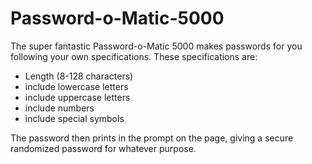 # Password-o-Matic-5000
The super fantastic Password-o-Matic 5000 makes passwords for you following your own specifications. These specifications are:
- Length (8-128 characters)
- include lowercase letters
- include uppercase letters
- include numbers
- include special symbols

The password then prints in the prompt on the page, giving a secure randomized password for whatever purpose.